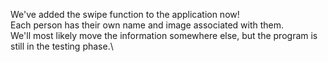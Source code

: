 We've added the swipe function to the application now!\
Each person has their own name and image associated with them.\
We'll most likely move the information somewhere else, but the program is still in the testing phase.\